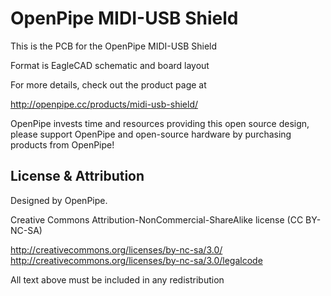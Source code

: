 OpenPipe MIDI-USB Shield
========================

This is the PCB for the OpenPipe MIDI-USB Shield

Format is EagleCAD schematic and board layout

For more details, check out the product page at

http://openpipe.cc/products/midi-usb-shield/

OpenPipe invests time and resources providing this open source design, 
please support OpenPipe and open-source hardware by purchasing 
products from OpenPipe!

License & Attribution
---------------------
Designed by OpenPipe.

Creative Commons Attribution-NonCommercial-ShareAlike license (CC BY-NC-SA)

http://creativecommons.org/licenses/by-nc-sa/3.0/
http://creativecommons.org/licenses/by-nc-sa/3.0/legalcode

All text above must be included in any redistribution
